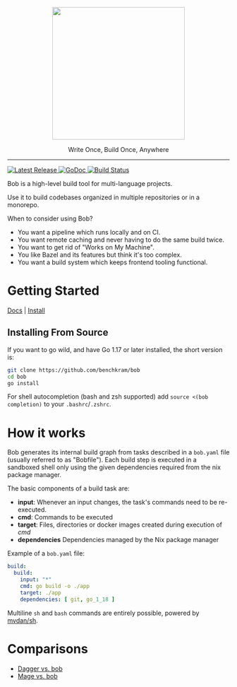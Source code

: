 
<p align="center">
  <img  width="300" src="https://bob.build/assets/logo.070b920e.svg" />
</p>
<p align="center">
Write Once, Build Once, Anywhere
</p>

---

<p>
    <a href="https://github.com/benchkram/bob/releases">
        <img src="https://img.shields.io/github/release/benchkram/bob.svg" alt="Latest Release">
    </a>
    <a href="https://pkg.go.dev/github.com/benchkram/bob?tab=doc">
        <img src="https://godoc.org/github.com/golang/gddo?status.svg" alt="GoDoc">
    </a>
    <a href="https://github.com/benchkram/bob/actions">
        <img src="https://github.com/benchkram/bob/actions/workflows/main.yml/badge.svg" alt="Build Status">
    </a>
</p>


Bob is a high-level build tool for multi-language projects.

Use it to build codebases organized in multiple repositories or in a monorepo.

When to consider using Bob?

* You want a pipeline which runs locally and on CI.
* You want remote caching and never having to do the same build twice.
* You want to get rid of "Works on My Machine".
* You like Bazel and its features but think it's too complex.
* You want a build system which keeps frontend tooling functional.

# Getting Started

[Docs](https://bob.build/docs/) | [Install](https://bob.build/docs/getting-started/installation/)

## Installing From Source 

If you want to go wild, and have Go 1.17 or later installed, the short version is:

```bash
git clone https://github.com/benchkram/bob
cd bob
go install
```

For shell autocompletion (bash and zsh supported) add `source <(bob completion)` to your `.bashrc`/`.zshrc`.



# How it works
Bob generates its internal build graph from tasks described in a `bob.yaml` file (usually referred to as "Bobfile").
Each build step is executed in a sandboxed shell only using the given dependencies required from the nix package manager.

The basic components of a build task are:

- **input**: Whenever an input changes, the task's commands need to be re-executed.
- **cmd**: Commands to be executed
- **target**: Files, directories or docker images created during execution of *cmd*
- **dependencies** Dependencies managed by the Nix package manager

Example of a `bob.yaml` file:

```yaml
build:
  build:
    input: "*"
    cmd: go build -o ./app
    target: ./app
    dependencies: [ git, go_1_18 ]
```

Multiline `sh` and `bash` commands are entirely possible, powered by [mvdan/sh](https://github.com/mvdan/sh).



# Comparisons
* [Dagger vs. bob](https://medium.com/benchkram/dagger-vs-bob-2e917cd185d3)
* [Mage vs. bob](https://medium.com/benchkram/build-system-comparison-mage-vs-bob-aaf4665e3d5c)
